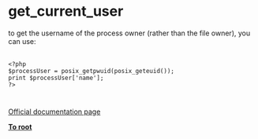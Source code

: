 # get_current_user



to get the username of the process owner (rather than the file owner), you can use:<br><br>

```
<?php
$processUser = posix_getpwuid(posix_geteuid());
print $processUser['name'];
?>
```
  

#

[Official documentation page](https://www.php.net/manual/en/function.get-current-user.php)

**[To root](/README.md)**
